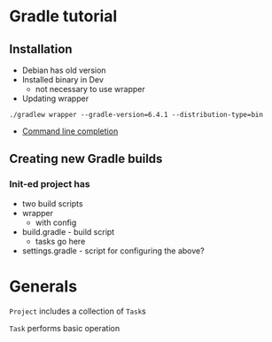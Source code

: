 # Gradle tutorial

## Installation
* Debian has old version
* Installed binary in Dev
    * not necessary to use wrapper
* Updating wrapper 

`./gradlew wrapper --gradle-version=6.4.1 --distribution-type=bin`

* [Command line completion](https://github.com/gradle/gradle-completion)

## Creating new Gradle builds

### Init-ed project has
* two build scripts
* wrapper
    * with config
* build.gradle - build script
    * tasks go here
* settings.gradle - script for configuring the above?

# Generals

`Project` includes a collection of `Task`s

`Task` performs basic operation 